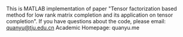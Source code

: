 This is MATLAB implementation of paper "Tensor factorization based method for low rank matrix completion and its application on tensor completion".
If you have questions about the code, please email: quanyu@tju.edu.cn
Academic Homepage: quanyu.me
